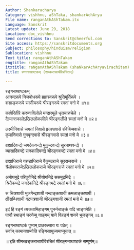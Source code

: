 ```yaml
---
Author: Shankaracharya
Category: vishhnu, aShTaka, shankarAchArya
File name: ranganAthAShTakam.itx
Language: Sanskrit
Latest update: June 29, 2018
Location: doc_vishhnu
Send corrections to: Sanskrit@cheerful.com
Site access: https://sanskritdocuments.org
Subject: philosophy/hinduism/religion
Sublocation: vishhnu
Text title: ranganAthAShTakam
engtitle: ranganAthAShTakam
itxtitle: raNganAthAShTakam (shaNkarAchAryavirachitam)
title: रण्गनाथाष्टकम् (शण्कराचार्यविरचितम्)

---
```

  
 रङ्गनाथाष्टकम्   
आनन्दरूपे निजबोधरूपे ब्रह्मस्वरूपे श्रुतिमूर्तिरूपे ।  
शशाङ्करूपे रमणीयरूपे श्रीरङ्गरूपे रमतां मनो मे ॥१॥  
  
कावेरितीरे करुणाविलोले मन्दारमूले धृतचारुचेले ।  
दैत्यान्तकालेऽखिललोकलीले श्रीरङ्गलीले रमतां मनो मे ॥२॥  
  
लक्ष्मीनिवासे जगतां निवासे हृत्पद्मवासे रविबिम्बवासे ।  
कृपानिवासे गुणबृन्दवासे श्रीरङ्गवासे रमतां मनो मे ॥३॥  
  
ब्रह्मादिवन्द्ये जगदेकवन्द्ये मुकुन्दवन्द्ये सुरनाथवन्द्ये ।  
व्यासादिवन्द्ये सनकादिवन्द्ये श्रीरङ्गवन्द्ये रमतां मनो मे ॥४॥  
  
ब्रह्माधिराजे गरुडाधिराजे वैकुण्ठराजे सुरराजराजे ।  
त्रैलोक्यराजेऽखिललोकराजे श्रीरङ्गराजे रमतां मनो मे ॥५॥  
  
अमोघमुद्रे परिपूर्णनिद्रे श्रीयोगनिद्रे ससमुद्रनिद्रे ।  
श्रितैकभद्रे जगदेकनिद्रे श्रीरङ्गभद्रे रमतां मनो मे ॥६॥  
  
स चित्रशायी भुजगेन्द्रशायी नन्दाङ्कशायी कमलाङ्कशायी ।  
क्षीराब्धिशायी वटपत्रशायी श्रीरङ्गशायी रमतां मनो मे ॥७॥  
  
इदं हि रङ्गं त्यजतामिहाङ्गम् पुनर्नचाङ्कं यदि चाङ्गमेति ।  
पाणौ रथाङ्गं चरणेम्बु गाङ्गम् याने विहङ्गं शयने भुजङ्गम् ॥८॥  
  
रङ्गनाथाष्टकं पुण्यम् प्रातरुत्थाय यः पठेत् ।  
सर्वान् कामानवाप्नोति रङ्गिसायुज्यमाप्नुयात् ॥  
  
॥ इति श्रीमच्छङ्कराचार्यविरचितं श्रीरङ्गनाथाष्टकं सम्पूर्णम्॥  
  
  
  
